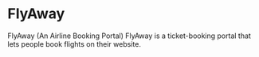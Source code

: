 # FlyAway
 FlyAway (An Airline Booking Portal)
 FlyAway is a ticket-booking portal that lets people book flights on their website.
